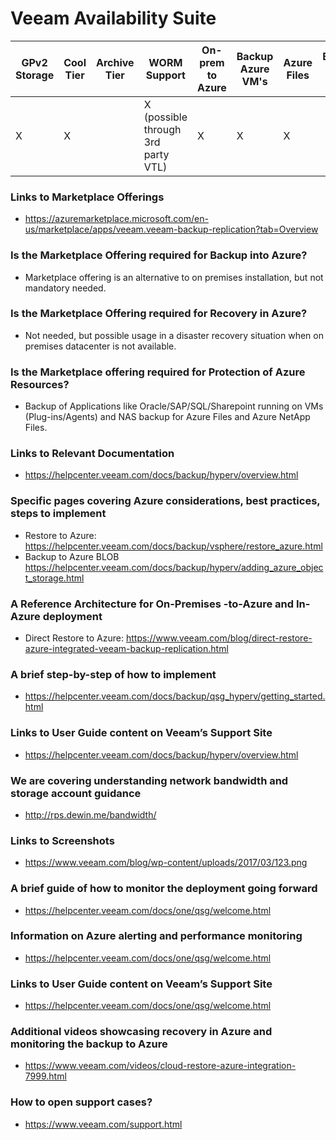 # Veeam Availability Suite

| GPv2 Storage |  Cool Tier | Archive Tier | WORM Support | On-prem to Azure | Backup Azure VM's | Azure Files | Backup Azure Blob |
|--------------|------------|--------------|--------------|------------------|-------------------|-------------|-------------------|
|X             |X           |              |X (possible through 3rd party VTL) |X                 |X                  |X            |                   |

### Links to Marketplace Offerings
- https://azuremarketplace.microsoft.com/en-us/marketplace/apps/veeam.veeam-backup-replication?tab=Overview

### Is the Marketplace Offering required for Backup into Azure?
- Marketplace offering is an alternative to on premises installation, but not mandatory needed.

### Is the Marketplace Offering required for Recovery in Azure?
- Not needed, but possible usage in a disaster recovery situation when on premises datacenter is not available. 

### Is the Marketplace offering required for Protection of Azure Resources?
- Backup of Applications like Oracle/SAP/SQL/Sharepoint running on VMs (Plug-ins/Agents) and NAS backup for Azure Files and Azure NetApp Files.

### Links to Relevant Documentation
- https://helpcenter.veeam.com/docs/backup/hyperv/overview.html 

### Specific pages covering Azure considerations, best practices, steps to implement
-  Restore to Azure: https://helpcenter.veeam.com/docs/backup/vsphere/restore_azure.html 
- Backup to Azure BLOB https://helpcenter.veeam.com/docs/backup/hyperv/adding_azure_object_storage.html

### A Reference Architecture for On-Premises -to-Azure and In-Azure deployment
- Direct Restore to Azure: https://www.veeam.com/blog/direct-restore-azure-integrated-veeam-backup-replication.html

### A brief step-by-step of how to implement
- https://helpcenter.veeam.com/docs/backup/qsg_hyperv/getting_started.html

### Links to User Guide content on Veeam’s Support Site
- https://helpcenter.veeam.com/docs/backup/hyperv/overview.html 

### We are covering understanding network bandwidth and storage account guidance
- http://rps.dewin.me/bandwidth/

### Links to Screenshots
- https://www.veeam.com/blog/wp-content/uploads/2017/03/123.png

### A brief guide of how to monitor the deployment going forward
- https://helpcenter.veeam.com/docs/one/qsg/welcome.html

### Information on Azure alerting and performance monitoring
- https://helpcenter.veeam.com/docs/one/qsg/welcome.html

### Links to User Guide content on Veeam’s Support Site
- https://helpcenter.veeam.com/docs/one/qsg/welcome.html

### Additional videos showcasing recovery in Azure and monitoring the backup to Azure
- https://www.veeam.com/videos/cloud-restore-azure-integration-7999.html

### How to open support cases?
- https://www.veeam.com/support.html
